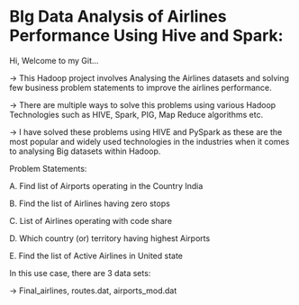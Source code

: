 # BIg Data Analysis of Airlines Performance Using Hive and Spark:
Hi, Welcome to my Git...

-> This Hadoop project involves Analysing the Airlines datasets and solving few business problem statements to improve the airlines performance.

-> There are multiple ways to solve this problems using various Hadoop Technologies such as HIVE, Spark, PIG, Map Reduce algorithms etc.

-> I have solved these problems using HIVE and PySpark as these are the most popular and widely used technologies in the industries when it comes to analysing Big datasets within Hadoop.


Problem Statements:

A. Find list of Airports operating in the Country India

B. Find the list of Airlines having zero stops

C. List of Airlines operating with code share

D. Which country (or) territory having highest Airports

E. Find the list of Active Airlines in United state

In this use case, there are 3 data sets:

-> Final_airlines, routes.dat, airports_mod.dat
